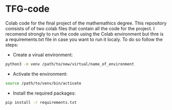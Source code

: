 # TFG-code
Colab code for the final project of the mathemathics degree. This repository conisists of of two colab files that contain all the code for the project. I recomend strongly to run the code using the Colab environment but thre is a requirements.txt file in case you want to run it localy. To do so follow the steps:
* Create a virual environment: 
```bash
python3 -m venv /path/to/new/virtual/name_of_environment
```
* Activate the environment:
```bash
source /path/to/venv/bin/activate
```
* Install the required packages:
```bash
pip install -r requirements.txt
```

